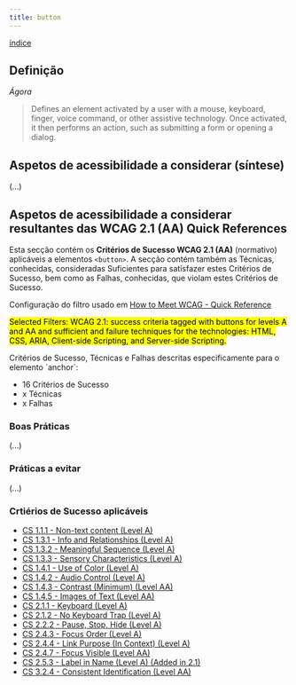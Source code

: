 ```yaml
---
title: button
---
```


[índice](index.md)

## Definição

*Ágora*

> Defines an element activated by a user with a mouse, keyboard, finger, voice command, or other assistive technology. Once activated, it then performs an action, such as submitting a form or opening a dialog.

## Aspetos de acessibilidade a considerar (síntese)

(...)

## Aspetos de acessibilidade a considerar resultantes das WCAG 2.1 (AA) Quick References

Esta secção contém os **Critérios de Sucesso WCAG 2.1 (AA)** (normativo) aplicáveis a elementos `<button>`. A secção contém também as Técnicas, conhecidas, consideradas Suficientes para satisfazer estes Critérios de Sucesso, bem como as Falhas, conhecidas, que violam estes Critérios de Sucesso.

Configuração do filtro usado em [How to Meet WCAG - Quick Reference](#)

<mark>Selected Filters: WCAG 2.1: success criteria tagged with buttons for levels A and AA and sufficient and failure techniques for the technologies: HTML, CSS, ARIA, Client-side Scripting, and Server-side Scripting.</mark>

Critérios de Sucesso, Técnicas e Falhas descritas especificamente para o elemento ´anchor`:
- 16 Critérios de Sucesso
- x Técnicas
- x Falhas

### Boas Práticas

(...)

### Práticas a evitar

(...)

### Crtiérios de Sucesso aplicáveis

- [CS 1.1.1 - Non-text content (Level A)](https://www.w3.org/WAI/WCAG21/Understanding/non-text-content#techniques)
- [CS 1.3.1 - Info and Relationships (Level A)](https://www.w3.org/WAI/WCAG21/Understanding/info-and-relationships#techniques)
- [CS 1.3.2 - Meaningful Sequence (Level A)](https://www.w3.org/WAI/WCAG21/Understanding/meaningful-sequence#techniques)
- [CS 1.3.3 - Sensory Characteristics (Level A)](https://www.w3.org/WAI/WCAG21/Understanding/sensory-characteristics#techniques)
- [CS 1.4.1 - Use of Color (Level A)](https://www.w3.org/WAI/WCAG21/Understanding/use-of-color#techniques)
- [CS 1.4.2 - Audio Control (Level A)](https://www.w3.org/WAI/WCAG21/Understanding/audio-control#techniques)
- [CS 1.4.3 - Contrast (Minimum) (Level AA)](https://www.w3.org/WAI/WCAG21/Understanding/contrast-minimum#techniques)
- [CS 1.4.5 - Images of Text (Level AA)](https://www.w3.org/WAI/WCAG21/Understanding/images-of-text#techniques)
- [CS 2.1.1 - Keyboard (Level A)](https://www.w3.org/WAI/WCAG21/Understanding/keyboard#techniques)
- [CS 2.1.2 - No Keyboard Trap (Level A)](https://www.w3.org/WAI/WCAG21/Understanding/no-keyboard-trap#techniques)
- [CS 2.2.2 - Pause, Stop, Hide (Level A)](https://www.w3.org/WAI/WCAG21/Understanding/pause-stop-hide#techniques)
- [CS 2.4.3 - Focus Order (Level A)](https://www.w3.org/WAI/WCAG21/Understanding/focus-order#techniques)
- [CS 2.4.4 - Link Purpose (In Context) (Level A)](https://www.w3.org/WAI/WCAG21/Understanding/link-purpose-in-context#techniques)
- [CS 2.4.7 - Focus Visible (Level AA)](https://www.w3.org/WAI/WCAG21/Understanding/focus-visible#techniques)
- [CS 2.5.3 - Label in Name (Level A) (Added in 2.1)](https://www.w3.org/WAI/WCAG21/Understanding/label-in-name#techniques)
- [CS 3.2.4 - Consistent Identification (Level AA)](https://www.w3.org/WAI/WCAG21/Understanding/consistent-identification#techniques)
